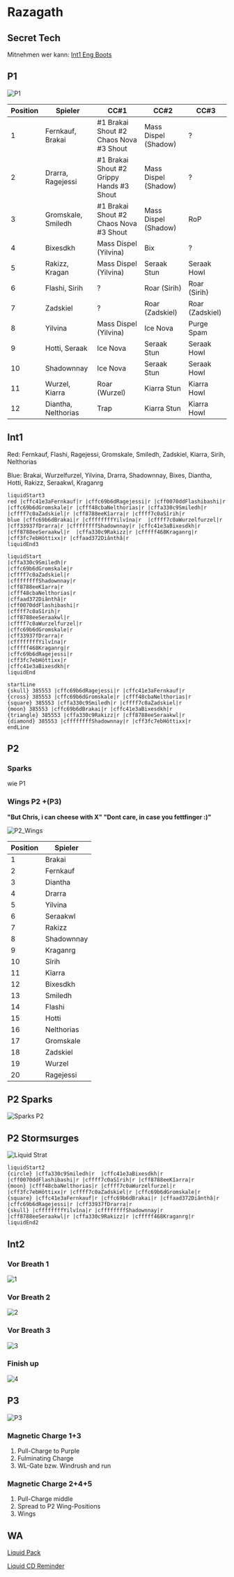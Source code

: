 # Razagath

## Secret Tech 

Mitnehmen wer kann: [Int1 Eng Boots](https://www.wowhead.com/item=172912/momentum-redistributor-boots)

## P1

![P1](/images/raziP1.png)

| Position    | Spieler | CC#1 | CC#2 | CC#3 |
| ----------- | ----------- | ----------- | ----------- | ----------- |
| 1  | Fernkauf, Brakai | #1 Brakai Shout #2 Chaos Nova #3 Shout | Mass Dispel (Shadow) | ? |
| 2  | Drarra, Ragejessi| #1 Brakai Shout #2 Grippy Hands #3 Shout | Mass Dispel (Shadow)| ? |
| 3  | Gromskale, Smiledh   | #1 Brakai Shout #2 Chaos Nova #3 Shout | Mass Dispel (Shadow)| RoP |
| 4  | Bixesdkh         | Mass Dispel (Yilvina) | Bix | ? |
| 5  | Rakizz, Kragan     | Mass Dispel (Yilvina) | Seraak Stun | Seraak Howl |
| 6  | Flashi, Sirih    | ? | Roar (Sirih) | Roar (Sirih) |
| 7  | Zadskiel         | ? | Roar (Zadskiel) | Roar (Zadskiel) |
| 8  | Yilvina           | Mass Dispel (Yilvina) | Ice Nova | Purge Spam |
| 9  | Hotti, Seraak | Ice Nova | Seraak Stun | Seraak Howl |
| 10 | Shadownnay       | Ice Nova | Seraak Stun | Seraak Howl |
| 11 | Wurzel, Kiarra     | Roar (Wurzel) | Kiarra Stun | Kiarra Howl |
| 12 | Diantha, Nelthorias  | Trap | Kiarra Stun | Kiarra Howl |

## Int1

Red: Fernkauf, Flashi, Ragejessi, Gromskale, Smiledh, Zadskiel, Kiarra, Sirih, Nelthorias

Blue: Brakai, Wurzelfurzel, Yilvina, Drarra, Shadownnay, Bixes, Diantha, Hotti, Rakizz, Seraakwl, Kraganrg

```
liquidStart3
red |cffc41e3aFernkauf|r |cffc69b6dRagejessi|r |cff0070ddFlashibashi|r |cffc69b6dGromskale|r |cfff48cbaNelthorias|r |cffa330c9Smiledh|r |cffff7c0aZadskiel|r |cff8788eeKîarra|r |cffff7c0aSîrih|r
blue |cffc69b6dBrakai|r |cffffffffYilvîna|r  |cffff7c0aWurzelfurzel|r |cff33937fDrarra|r |cffffffffShadownnay|r |cffc41e3aBixesdkh|r |cff8788eeSeraakwl|r  |cffa330c9Rakizz|r |cfffff468Kraganrg|r |cff3fc7ebHôttixx|r |cffaad372Diânthâ|r
liquidEnd3

liquidStart
|cffa330c9Smiledh|r
|cffc69b6dGromskale|r 
|cffff7c0aZadskiel|r 
|cffffffffShadownnay|r 
|cff8788eeKîarra|r 
|cfff48cbaNelthorias|r 
|cffaad372Diânthâ|r  
|cff0070ddFlashibashi|r 
|cffff7c0aSîrih|r 
|cff8788eeSeraakwl|r 
|cffff7c0aWurzelfurzel|r 
|cffc69b6dGromskale|r  
|cff33937fDrarra|r 
|cffffffffYilvîna|r 
|cfffff468Kraganrg|r  
|cffc69b6dRagejessi|r 
|cff3fc7ebHôttixx|r 
|cffc41e3aBixesdkh|r 
liquidEnd

startLine
{skull} 385553 |cffc69b6dRagejessi|r |cffc41e3aFernkauf|r
{cross} 385553 |cffc69b6dGromskale|r |cfff48cbaNelthorias|r 
{square} 385553 |cffa330c9Smiledh|r |cffff7c0aZadskiel|r 
{moon} 385553 |cffc69b6dBrakai|r |cffc41e3aBixesdkh|r 
{triangle} 385553 |cffa330c9Rakizz|r |cff8788eeSeraakwl|r 
{diamond} 385553 |cffffffffShadownnay|r |cff3fc7ebHôttixx|r
endLine
```

## P2

### Sparks

wie P1

### Wings P2 +(P3)

**"But Chris, i can cheese with X" "Dont care, in case you fettfinger :)"**

![P2_Wings](/images/6_p2wingsv2.png)

| Position    | Spieler |
| ----------- | ----------- |
| 1 | Brakai |
| 2 | Fernkauf |
| 3 | Diantha |
| 4 | Drarra |
| 5 | Yilvina |
| 6 | Seraakwl |
| 7 | Rakizz|
| 8 | Shadownnay |
| 9 | Kraganrg |
| 10 | Sîrih |
| 11 | Kîarra |
| 12 | Bixesdkh |
| 13 | Smiledh |
| 14 | Flashi |
| 15 | Hotti |
| 16 | Nelthorias |
| 17 | Gromskale |
| 18 | Zadskiel |
| 19 | Wurzel |
| 20 | Ragejessi |

## P2 Sparks

![Sparks P2](/images/P2_sparks.png)

## P2 Stormsurges

![Liquid Strat](/images/P2_Stormsurge.png)

```
liquidStart2
{circle} |cffa330c9Smiledh|r  |cffc41e3aBixesdkh|r |cff0070ddFlashibashi|r |cffff7c0aSîrih|r |cff8788eeKîarra|r
{moon} |cfff48cbaNelthorias|r |cffff7c0aWurzelfurzel|r |cff3fc7ebHôttixx|r |cffff7c0aZadskiel|r |cffc69b6dGromskale|r
{square} |cffc41e3aFernkauf|r |cffc69b6dBrakai|r |cffaad372Diânthâ|r |cffc69b6dRagejessi|r |cff33937fDrarra|r
{skull} |cffffffffYilvîna|r |cffffffffShadownnay|r |cff8788eeSeraakwl|r |cffa330c9Rakizz|r |cfffff468Kraganrg|r
liquidEnd2
```

## Int2

### Vor Breath 1
![1](/images/Int2_1.png)

### Vor Breath 2
![2](/images/Int2_2.2.png)

### Vor Breath 3
![3](/images/Int2_3.png)

### Finish up
![4](/images/Int2_4.png)


## P3

![P3](/images/P3.png)

### Magnetic Charge 1+3

1. Pull-Charge to Purple
2. Fulminating Charge
3. WL-Gate bzw. Windrush and run

### Magnetic Charge 2+4+5

1. Pull-Charge middle
2. Spread to P2 Wing-Positions
3. Wings

## WA

[Liquid Pack](https://wago.io/LiquidVault)

[Liquid CD Reminder](https://wago.io/cDPzpjk7w)
